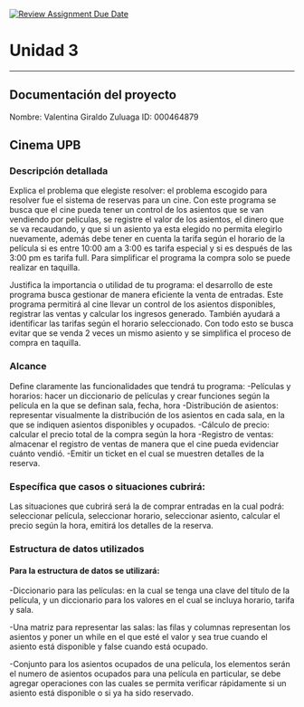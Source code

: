 [![Review Assignment Due Date](https://classroom.github.com/assets/deadline-readme-button-22041afd0340ce965d47ae6ef1cefeee28c7c493a6346c4f15d667ab976d596c.svg)](https://classroom.github.com/a/MuElT52l)
# Unidad 3
---
## Documentación del proyecto
Nombre: Valentina Giraldo Zuluaga
ID: 000464879 

## Cinema UPB 
### Descripción detallada
Explica el problema que elegiste resolver: el problema escogido para resolver fue el sistema de reservas para un cine. Con este programa se busca que el cine pueda tener un control de los asientos que se van vendiendo por películas, se registre el valor de los asientos, el dinero que se va recaudando, y que si un asiento ya esta elegido no permita elegirlo nuevamente, además debe tener en cuenta la tarifa según el horario de la película si es entre 10:00 am a 3:00 es tarifa especial y si es después de las 3:00 pm es tarifa full.  Para simplificar el programa la compra solo se puede realizar en taquilla. 

Justifica la importancia o utilidad de tu programa: el desarrollo de este programa busca gestionar de manera eficiente la venta de entradas. Este programa permitirá al cine llevar un control de los asientos disponibles, registrar las ventas y calcular los ingresos generado. También ayudará a identificar las tarifas según el horario seleccionado. Con todo esto se busca evitar que se venda 2 veces un mismo asiento y se simplifica el proceso de compra en taquilla. 

### Alcance 
Define claramente las funcionalidades que tendrá tu programa: 
-Películas y horarios: hacer un diccionario de películas y crear funciones según la película en la que se definan sala, fecha, hora
-Distribución de asientos: representar visualmente la distribución de los asientos en cada sala, en la que se indiquen asientos disponibles y ocupados. 
-Cálculo de precio: calcular el precio total de la compra según la hora
-Registro de ventas: almacenar el registro de ventas de manera que el cine pueda evidenciar cuánto vendió. 
-Emitir un ticket en el cual se muestren detalles de la reserva. 

### Específica que casos o situaciones cubrirá: 
Las situaciones que cubrirá será la de comprar entradas en la cual podrá: seleccionar película, seleccionar horario, seleccionar asiento, calcular el precio según la hora, emitirá los detalles de la reserva.  

### Estructura de datos utilizados 
#### Para la estructura de datos se utilizará: 
-Diccionario para las películas: en la cual se tenga una clave del título de la película, y un diccionario para los valores en el cual se incluya horario, tarifa y sala.

-Una matriz para representar las salas: las filas y columnas representan los asientos y poner un while en el que esté el valor y sea true cuando el asiento está disponible y false cuando está ocupado.
 
-Conjunto para los asientos ocupados de una película, los elementos serán el numero de asientos ocupados para una película en particular, se debe agregar operaciones con las cuales se permita verificar rápidamente si un asiento está disponible o si ya ha sido reservado. 


